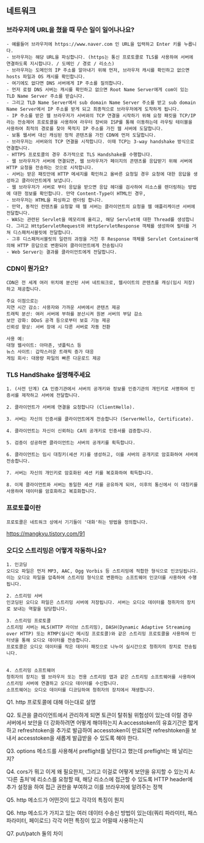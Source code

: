 

## 네트워크

### 브라우저에 URL을 쳤을 때 무슨 일이 일어나나요?
```text
- 예를들어 브라우저에 https://www.naver.com 인 URL을 입력하고 Enter 키를 누릅니다.
- 브라우저는 해당 URL을 파싱합니다. (https는 통신 프로토콜로 TLS를 사용하여 서버에 연결하도록 지시합니다. / 도메인 / 경로 / 리소스)
- 브라우저는 도메인의 IP 주소를 알아내기 위해 먼저, 브라우저 캐시를 확인하고 없으면 hosts 파일과 OS 캐시를 확인합니다.
- 여기에도 없다면 DNS 서버에게 IP 주소를 질의합니다.
- 먼저 로컬 DNS 서버는 캐시를 확인하고 없으면 Root Name Server에게 com이 있는 TLD Name Server 주소를 받습니다.
- 그리고 TLD Name Server에서 sub domain Name Server 주소를 받고 sub domain Name Server에서 IP 주소를 받게 되고 최종적으로 브라우저에게 도착하게 됩니다.
- IP 주소를 받은 웹 브라우저가 서버와의 TCP 연결을 시작하기 위해 요청 패킷을 TCP/IP 라는 전송제어 프로토콜을 사용하여 라우터 장비와 ISP를 통해 이동하는데 라우팅 테이블을 사용하여 최적의 경로를 찾아 목적지 IP 주소를 가진 웹 서버에 도달합니다.
- 보통 웹서버 대신 캐싱된 정적 콘텐츠을 가진 CDN에 먼저 도달합니다. 
- 브라우저는 서버와의 TCP 연결을 시작합니다. 이때 TCP는 3-way handshake 방식으로 연결합니다.
- HTTPS 프로토콜의 경우 추가적으로 TLS Handshake를 수행합니다.
- 웹 브라우저가 서버에 연결되면, 웹 브라우저가 페이지의 콘텐츠를 응답받기 위해 서버에 HTTP 요청을 전송하는 것으로 시작합니다.
- 서버는 받은 패킷안에 HTTP 메세지를 확인하고 올바른 요청일 경우 요청에 대한 응답을 생성하고 클라이언트에게 보냅니다.
- 웹 브라우저가 서버로 부터 응답을 받으면 응답 헤더를 검사하여 리소스를 렌더링하는 방법에 대한 정보를 확인합니다. 만약 Content-Type이 HTML인 경우,
- 브라우저는 HTML을 파싱하고 렌더링 합니다.
- 만약, 동적인 컨텐츠를 요청할 때 웹 서버는 클라이언트의 요청을 웹 애플리케이션 서버에 전달합니다.
- WAS는 관련된 Servlet을 메모리에 올리고, 해당 Servlet에 대한 Thread를 생성합니다. 그리고 HttpServletRequest와 HttpServletResponse 객체를 생성하여 필터를 거쳐 디스패처서블릿에 전달합니다.
- 그후 디스패처서블릿의 일련의 과정을 거친 후 Response 객체를 Servlet Container에 의해 HTTP 응답으로 변환되어 클라이언트에게 전송됩니다
- Web Server는 결과를 클라이언트에게 전달합니다.
```

### CDN이 뭔가요?

```text
CDN은 전 세계 여러 위치에 분산된 서버 네트워크로, 웹사이트의 콘텐츠를 캐싱(임시 저장)하고 제공합니다.

주요 이점으로는 
지연 시간 감소: 사용자와 가까운 서버에서 콘텐츠 제공
트래픽 분산: 여러 서버에 부하를 분산시켜 원본 서버의 부담 감소
보안 강화: DDoS 공격 등으로부터 보호 기능 제공
신뢰성 향상: 서버 장애 시 다른 서버로 자동 전환

사용 예:
대형 웹사이트: 아마존, 넷플릭스 등
뉴스 사이트: 갑작스러운 트래픽 증가 대응
게임 회사: 대용량 파일의 빠른 다운로드 제공
```

### TLS HandShake 설명해주세요

```text
1. (사전 단계) CA 인증기관에서 서버의 공개키와 정보를 인증기관의 개인키로 서명하여 인증서를 제작하고 서버에 전달합니다.

2. 클라이언트가 서버에 연결을 요청합니다 (ClientHello).

3. 서버는 자신의 인증서를 클라이언트에게 전송합니다 (ServerHello, Certificate).

4. 클라이언트는 자신이 신뢰하는 CA의 공개키로 인증서를 검증합니다.

5. 검증이 성공하면 클라이언트는 서버의 공개키를 획득합니다.

6. 클라이언트는 임시 대칭키(세션 키)를 생성하고, 이를 서버의 공개키로 암호화하여 서버에 전송합니다.

7. 서버는 자신의 개인키로 암호화된 세션 키를 복호화하여 획득합니다.

8. 이제 클라이언트와 서버는 동일한 세션 키를 공유하게 되어, 이후의 통신에서 이 대칭키를 사용하여 데이터를 암호화하고 복호화합니다.
```


### 프로토콜이란

```text
프로토콜은 네트워크 상에서 기기들이 '대화'하는 방법을 정의합니다.
```


https://mangkyu.tistory.com/91

### 오디오 스트리밍은 어떻게 작동하나요?

```text
1. 인코딩
오디오 파일은 먼저 MP3, AAC, Ogg Vorbis 등 스트리밍에 적합한 형식으로 인코딩됩니다. 
이는 오디오 파일을 압축하여 스트리밍 형식으로 변환하는 소프트웨어 인코더를 사용하여 수행됩니다.

2. 스트리밍 서버
인코딩된 오디오 파일은 스트리밍 서버에 저장됩니다. 서버는 오디오 데이터를 청취자의 장치로 보내는 역할을 담당합니다.

3. 스트리밍 프로토콜
스트리밍 서버는 HLS(HTTP 라이브 스트리밍), DASH(Dynamic Adaptive Streaming over HTTP) 또는 RTMP(실시간 메시징 프로토콜)와 같은 스트리밍 프로토콜을 사용하여 인터넷을 통해 오디오 데이터를 전송합니다. 
프로토콜은 오디오 데이터를 작은 데이터 패킷으로 나누어 실시간으로 청취자의 장치로 전송됩니다.


4. 스트리밍 소프트웨어
청취자의 장치는 웹 브라우저 또는 전용 스트리밍 앱과 같은 스트리밍 소프트웨어를 사용하여 스트리밍 서버에 연결하고 오디오 데이터를 수신합니다. 
소프트웨어는 오디오 데이터를 디코딩하여 청취자의 장치에서 재생합니다.
```

Q1. http 프로토콜에 대해 아는대로 설명

Q2. 토큰을 클라이언트에서 관리하게 되면 토큰이 탈취될 위험성이 있는데 이럴 경우 서버에서 보안을 더 강화하려면 어떻게 해야하는지
A:accesstoken의 유효기간은 짧게하고 refreshtoken을 추가로 발급하여 accesstoken이 만료되면 refreshtoken을 보내서 accesstoken을 새롭게 발급받을 수 있도록 해야 한다.

Q3. options 메소드를 사용해서 preflight를 날린다고 했는데 preflight는 왜 날리는지?

Q4. cors가 뭐고 이게 왜 필요한지, 그리고 이걸로 어떻게 보안을 유지할 수 있는지
A: '다른 출처'에 리소스를 요청할 때, 해당 리소스에 접근할 수 있도록 HTTP header에 추가 설정을 하여 접근 권한을 부여하고 이를 브라우저에 알려주는 정책

Q5. http 메소드가 어떤것이 있고 각각의 특징이 뭔지

Q6. http 메소드가 가지고 있는 여러 데이터 수송신 방법이 있는데(쿼리 파라미터, 패스 파라미터, 페이로드) 각각 어떤 특징이 있고 어떨때 사용하는지

Q7. put/patch 둘의 차이